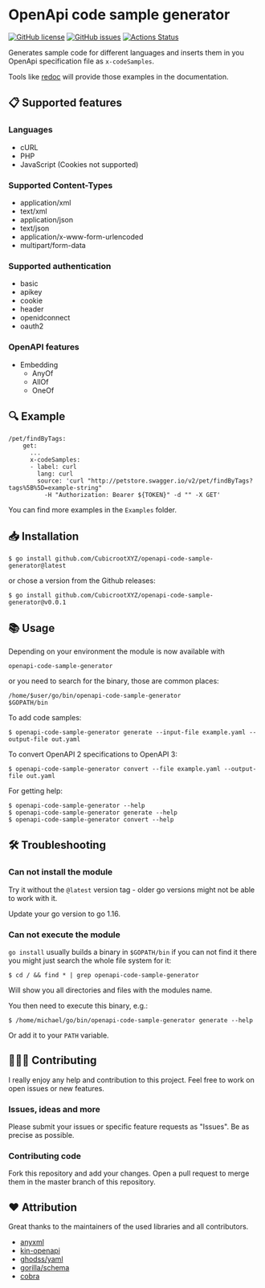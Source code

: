 # OpenApi code sample generator

[![GitHub license](https://img.shields.io/github/license/CubicrootXYZ/openapi-code-sample-generator)](https://github.com/CubicrootXYZ/openapi-code-sample-generator/blob/main/LICENSE)
[![GitHub issues](https://img.shields.io/github/issues/CubicrootXYZ/openapi-code-sample-generator)](https://github.com/CubicrootXYZ/openapi-code-sample-generator/issues)
[![Actions Status](https://github.com/CubicrootXYZ/openapi-code-sample-generator/workflows/Main/badge.svg?branch=main)](https://github.com/CubicrootXYZ/openapi-code-sample-generator/workflows/actions)

Generates sample code for different languages and inserts them in you OpenApi specification file as `x-codeSamples`.

Tools like [redoc](https://github.com/Redocly/redoc) will provide those examples in the documentation.

## 📋 Supported features

### Languages

* cURL
* PHP
* JavaScript (Cookies not supported)

### Supported Content-Types

* application/xml
* text/xml
* application/json
* text/json
* application/x-www-form-urlencoded
* multipart/form-data

### Supported authentication

* basic
* apikey
* cookie
* header
* openidconnect
* oauth2

### OpenAPI features

* Embedding
  * AnyOf
  * AllOf
  * OneOf

## 🔍 Example

```
/pet/findByTags:
    get:
      ...
      x-codeSamples:
      - label: curl
        lang: curl
        source: 'curl "http://petstore.swagger.io/v2/pet/findByTags?tags%5B%5D=example-string"
          -H "Authorization: Bearer ${TOKEN}" -d "" -X GET'
```

You can find more examples in the `Examples` folder. 

## 📥 Installation

```
$ go install github.com/CubicrootXYZ/openapi-code-sample-generator@latest
```

or chose a version from the Github releases:

```
$ go install github.com/CubicrootXYZ/openapi-code-sample-generator@v0.0.1
```

## 📚 Usage

Depending on your environment the module is now available with
```
openapi-code-sample-generator
```

or you need to search for the binary, those are common places: 

```
/home/$user/go/bin/openapi-code-sample-generator
$GOPATH/bin
```

To add code samples: 

```
$ openapi-code-sample-generator generate --input-file example.yaml --output-file out.yaml
```

To convert OpenAPI 2 specifications to OpenAPI 3: 

```
$ openapi-code-sample-generator convert --file example.yaml --output-file out.yaml
```

For getting help:

```
$ openapi-code-sample-generator --help
$ openapi-code-sample-generator generate --help
$ openapi-code-sample-generator convert --help
```

## 🛠 Troubleshooting

### Can not install the module

Try it without the `@latest` version tag - older go versions might not be able to work with it.

Update your go version to go 1.16.

### Can not execute the module

`go install` usually builds a binary in `$GOPATH/bin` if you can not find it there you might just search the whole file system for it:

```
$ cd / && find * | grep openapi-code-sample-generator
```

Will show you all directories and files with the modules name. 

You then need to execute this binary, e.g.:

```
$ /home/michael/go/bin/openapi-code-sample-generator generate --help
```

Or add it to your `PATH` variable.

## 👨‍👨‍👧 Contributing

I really enjoy any help and contribution to this project. Feel free to work on open issues or new features. 

### Issues, ideas and more

Please submit your issues or specific feature requests as "Issues". Be as precise as possible.

### Contributing code

Fork this repository and add your changes. Open a pull request to merge them in the master branch of this repository.


## ❤️ Attribution

Great thanks to the maintainers of the used libraries and all contributors.

* [anyxml](https://github.com/clbanning/anyxml)
* [kin-openapi](https://github.com/getkin/kin-openapi)
* [ghodss/yaml](https://github.com/ghodss/yaml)
* [gorilla/schema](https://github.com/gorilla/schema)
* [cobra](https://github.com/spf13/cobra)